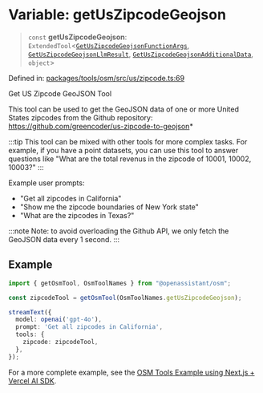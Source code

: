 # Variable: getUsZipcodeGeojson

> `const` **getUsZipcodeGeojson**: `ExtendedTool`\<[`GetUsZipcodeGeojsonFunctionArgs`](../type-aliases/GetUsZipcodeGeojsonFunctionArgs.md), [`GetUsZipcodeGeojsonLlmResult`](../type-aliases/GetUsZipcodeGeojsonLlmResult.md), [`GetUsZipcodeGeojsonAdditionalData`](../type-aliases/GetUsZipcodeGeojsonAdditionalData.md), `object`\>

Defined in: [packages/tools/osm/src/us/zipcode.ts:69](https://github.com/GeoDaCenter/openassistant/blob/bf312b357cb340f1f76fa8b62441fb39bcbce0ce/packages/tools/osm/src/us/zipcode.ts#L69)

Get US Zipcode GeoJSON Tool

This tool can be used to get the GeoJSON data of one or more United States zipcodes from the Github repository: https://github.com/greencoder/us-zipcode-to-geojson*

:::tip
This tool can be mixed with other tools for more complex tasks. For example, if you have a point datasets, you can use this tool
to answer questions like "What are the total revenus in the zipcode of 10001, 10002, 10003?"
:::

Example user prompts:
- "Get all zipcodes in California"
- "Show me the zipcode boundaries of New York state"
- "What are the zipcodes in Texas?"

:::note
Note: to avoid overloading the Github API, we only fetch the GeoJSON data every 1 second.
:::

## Example

```typescript
import { getOsmTool, OsmToolNames } from "@openassistant/osm";

const zipcodeTool = getOsmTool(OsmToolNames.getUsZipcodeGeojson);

streamText({
  model: openai('gpt-4o'),
  prompt: 'Get all zipcodes in California',
  tools: {
    zipcode: zipcodeTool,
  },
});
```

For a more complete example, see the [OSM Tools Example using Next.js + Vercel AI SDK](https://github.com/openassistant/openassistant/tree/main/examples/vercel_osm_example).
